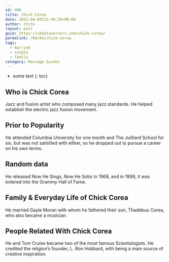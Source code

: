 ```yaml
---
id: 406
title: Chick Corea
date: 2012-04-04T22:49:36+00:00
author: chito
layout: post
guid: https://ukdataservers.com/chick-corea/
permalink: /04/04/chick-corea  
tags:
  - married
  - single
  - family
category: Mariage Guides
---
```


* some text
{: toc}


## Who is  Chick Corea
                  
                  
                  
Jazz and fusion artist who composed many jazz standards. He helped establish the electric jazz fusion movement.
                  
                
                
                
## Prior to Popularity 
                  
                  
                  
He attended Columbia University for one month and The Juilliard School for six, but was not satisfied with either, so he dropped out to pursue a career on his own terms.
                  
                
                
                
## Random data 
                  
                  
                  
He released Now He Sings, Now He Sobs in 1968, and in 1999, it was entered into the Grammy Hall of Fame.
                  
                
                
                
## Family & Everyday Life of Chick Corea
                  
                  
                  
He married Gayle Moran with whom he fathered their son, Thaddeus Corea, who also became a musician.
                  
                
                
                
## People Related With  Chick Corea
                  
                  
                  
He and Tom Cruise became two of the most famous Scientologists. He credited the religion&#8217;s founder, L. Ron Hubbard, with being a main source of creative inspiration.
                  
                
              
            
          
          
          
    
    
  
